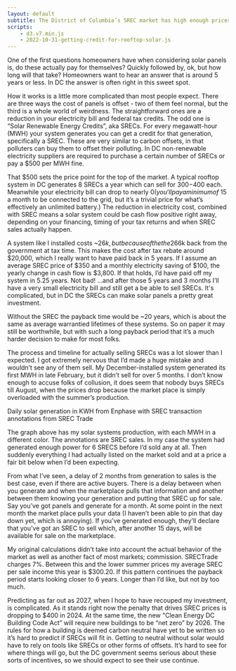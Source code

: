 ```yaml
---
layout: default
subtitle: The District of Columbia’s SREC market has high enough prices to really make a difference
scripts: 
    - d3.v7.min.js
    - 2022-10-31-getting-credit-for-rooftop-solar.js
---
```


One of the first questions homeowners have when considering solar panels is, do these actually pay for themselves? Quickly followed by, ok, but how long will that take? Homeowners want to hear an answer that is around 5 years or less. In DC the answer is often right in this sweet spot.

How it works is a little more complicated than most people expect. There are three ways the cost of panels is offset - two of them feel normal, but the third is a whole world of weirdness. The straightforward ones are a reduction in your electricity bill and federal tax credits. The odd one is “Solar Renewable Energy Credits”, aka SRECs.  For every megawatt-hour (MWH) your system generates you can get a credit for that generation, specifically a SREC. These are very similar to carbon offsets, in that polluters can buy them to offset their polluting. In DC non-renewable electricity suppliers are required to purchase a certain number of SRECs or pay a $500 per MWH fine.

That $500 sets the price point for the top of the market. A typical rooftop system in DC generates 8 SRECs a year which can sell for $300-$400 each. Meanwhile your electricity bill can drop to nearly $0 (you’ll pay a minimum of ~$15 a month to be connected to the grid, but it’s a trivial price for what’s effectively an unlimited battery.) The reduction in electricity cost, combined with SREC means a solar system could be cash flow positive right away, depending on your financing, timing of your tax returns and when SREC sales actually happen.

A system like I installed costs ~$26k, but because of the the 26% tax credit I got ~$6k back from the government at tax time. This makes the cost after tax rebate around $20,000, which I really want to have paid back in 5 years. If I assume an average SREC price of $350 and a monthly electricity saving of $100, the yearly change in cash flow is $3,800. If that holds, I’d have paid off my system in 5.25 years.  Not bad! …and after those 5 years and 3 months I’ll have a very small electricity bill and still get a be able to sell SRECs. It's complicated, but in DC the SRECs can make solar panels a pretty great investment.

Without the SREC the payback time would be ~20 years, which is about the same as average warrantied lifetimes of these systems. So on paper it may still be worthwhile, but with such a long payback period that it’s a much harder decision to make for most folks.

The process and timeline for actually selling SRECs was a lot slower than I expected. I got extremely nervous that I’d made a huge mistake and wouldn’t see any of them sell. My December-installed system generated its first MWH in late February, but it didn’t sell for over 5 months. I don’t know enough to accuse folks of collusion, it does seem that nobody buys SRECs till August, when the prices drop because the market place is simply overloaded with the summer’s production.
<div id="srec-generation"></div>
<div class="is-size-7 pb-3">Daily solar generation in KWH from Enphase with SREC transaction annotations from SREC Trade</div>

The graph above has my solar systems production, with each MWH in a different color. The annotations are SREC sales. In my case the system had generated enough power for 6 SRECS before I’d sold any at all. Then suddenly everything I had actually listed on the market sold and at a price a fair bit below when I’d been expecting.

From what I’ve seen, a delay of 2 months from generation to sales is the best case, even if there are active buyers. There is a delay between when you generate and when the marketplace pulls that information and another between them knowing your generation and putting that SREC up for sale. Say you’ve got panels and generate for a month. At some point in the next month the market place pulls your data (I haven’t been able to pin that day down yet, which is annoying). If you’ve generated enough, they’ll declare that you’ve got an SREC to sell which, after another 15 days, will be available for sale on the marketplace.

My original calculations didn’t take into account the actual behavior of the market as well as another fact of most markets; commission. SRECTrade charges 7%. Between this and the lower summer prices my average SREC per sale income this year is $300.20. If this pattern continues the payback period starts looking closer to 6 years. Longer than I’d like, but not by too much.

Predicting as far out as 2027, when I hope to have recouped my investment, is complicated. As it stands right now the penalty that drives SREC prices is dropping to $400 in 2024. At the same time, the new "Clean Energy DC Building Code Act” will require new buildings to be “net zero” by 2026. The rules for how a building is deemed carbon neutral have yet to be written so it’s hard to predict if SRECs will fit in. Getting to neutral without solar would have to rely on tools like SRECs or other forms of offsets. It’s hard to see for where things will go, but the DC government seems serious about these sorts of incentives, so we should expect to see their use continue.

